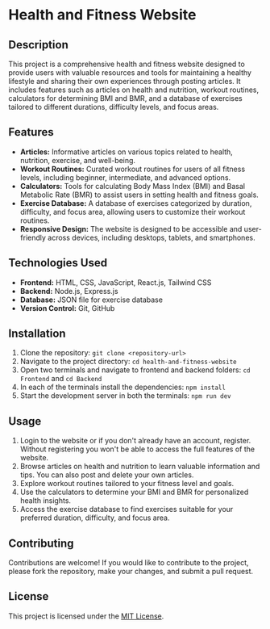 # Health and Fitness Website

## Description
This project is a comprehensive health and fitness website designed to provide users with valuable resources and tools for maintaining a healthy lifestyle and sharing their own experiences through posting articles. It includes features such as articles on health and nutrition, workout routines, calculators for determining BMI and BMR, and a database of exercises tailored to different durations, difficulty levels, and focus areas.

## Features
- **Articles:** Informative articles on various topics related to health, nutrition, exercise, and well-being.
- **Workout Routines:** Curated workout routines for users of all fitness levels, including beginner, intermediate, and advanced options.
- **Calculators:** Tools for calculating Body Mass Index (BMI) and Basal Metabolic Rate (BMR) to assist users in setting health and fitness goals.
- **Exercise Database:** A database of exercises categorized by duration, difficulty, and focus area, allowing users to customize their workout routines.
- **Responsive Design:** The website is designed to be accessible and user-friendly across devices, including desktops, tablets, and smartphones.

## Technologies Used
- **Frontend:** HTML, CSS, JavaScript, React.js, Tailwind CSS
- **Backend:** Node.js, Express.js
- **Database:** JSON file for exercise database
- **Version Control:** Git, GitHub

## Installation
1. Clone the repository: `git clone <repository-url>`
2. Navigate to the project directory: `cd health-and-fitness-website`
3. Open two terminals and navigate to frontend and backend folders: `cd Frontend` and `cd Backend`
4. In each of the terminals install the dependencies: `npm install`
6. Start the development server in both the terminals: `npm run dev`

## Usage
1. Login to the website or if you don't already have an account, register. Without registering you won't be able to access the full features of the website.
2. Browse articles on health and nutrition to learn valuable information and tips. You can also post and delete your own articles.
3. Explore workout routines tailored to your fitness level and goals.
4. Use the calculators to determine your BMI and BMR for personalized health insights.
5. Access the exercise database to find exercises suitable for your preferred duration, difficulty, and focus area.

## Contributing
Contributions are welcome! If you would like to contribute to the project, please fork the repository, make your changes, and submit a pull request.

## License
This project is licensed under the [MIT License](https://opensource.org/licenses/MIT).
